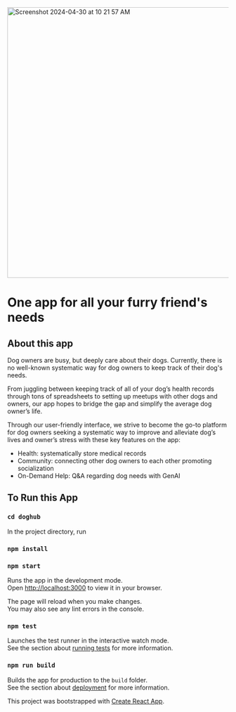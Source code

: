  <img width="616" alt="Screenshot 2024-04-30 at 10 21 57 AM" src="https://github.com/Aryiadm/DogItApp/assets/18434786/6d6784a9-d0cd-4f75-a63c-e29e92277c39">

# One app for all your furry friend's needs

## About this app

Dog owners are busy, but deeply care about their dogs. Currently, there is no well-known systematic way for dog owners to keep track of their dog's needs. 

From juggling between keeping track of all of your dog’s health records through tons of spreadsheets to setting up meetups with other dogs and owners, our app hopes to bridge the gap and simplify the average dog owner’s life. 

Through our user-friendly interface, we strive to become the go-to platform for dog owners seeking a systematic way to improve and alleviate dog’s lives and owner’s stress with these key features on the app:
- Health: systematically store medical records
- Community: connecting other dog owners to each other promoting socialization
- On-Demand Help: Q&A regarding dog needs with  GenAI

## To Run this App

### `cd doghub`
In the project directory, run

### `npm install`

### `npm start`

Runs the app in the development mode.\
Open [http://localhost:3000](http://localhost:3000) to view it in your browser.

The page will reload when you make changes.\
You may also see any lint errors in the console.

### `npm test`

Launches the test runner in the interactive watch mode.\
See the section about [running tests](https://facebook.github.io/create-react-app/docs/running-tests) for more information.

### `npm run build`

Builds the app for production to the `build` folder.\
See the section about [deployment](https://facebook.github.io/create-react-app/docs/deployment) for more information.

This project was bootstrapped with [Create React App](https://github.com/facebook/create-react-app).



